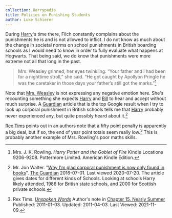 ```yaml
---
collection: Harrypedia
title: Policies on Punishing Students
author: Luke Schierer
---
```


During [Harry][]'s time there, Filch constantly complains about the punishments
he is and is not allowed to inflict. I do not know as much about the change in
societal norms on school punishments in British boarding schools as I would
need to know in order to fully evaluate what happens at Hogwarts. That being
said, we do know that punishments were more extreme not all that long in the
past.

> Mrs. Weasley grinned, her eyes twinkling. “Your father and I had been for a
> nighttime stroll,” she said. “He got caught by Apollyon Pringle he was the
> caretaker in those days your father’s still got the marks.”[^20200720-9]

Note that [Mrs. Weasley][Molly] is not expressing any negative emotion
here. She's recounting something she expects [Harry][] and [Bill] to hear and
accept without much surprise. A [Guardian][] article that is the top Google
result when I try to look up corporal punishment in British schools tells me
that [Harry][] probably never experienced any, but quite possibly heard about
it.[^20200720-10]

[Harry]: </Harrypedia/people/Potter/Harry James>
[Molly]: /Harrypedia/people/Prewett/Molly
[Bill]: </Harrypedia/people/Weasley/William Arthur>

[Rex Tims][FfnRT] points out in an authors note that a fifty point penalty is
apparently a big deal, but if so, the end of year point totals seem really
low.[^211109-1] This is probably another example of Mrs. Rowling's poor maths
skills.

[FfnRT]: https://www.fanfiction.net/u/2662787/Rex-Tims
[Guardian]: https://www.theguardian.com/

[^20200720-9]:
    Mrs. J. K. Rowling. _Harry Potter and the Goblet of Fire_
    Kindle Locations 9206-9208. Pottermore Limited. American Kindle Edition.

[^211109-1]:
    Rex Tims.
    _[Unspoken Words](https://www.fanfiction.net/s/6621308)_
    Author's note in [Chapter 15. Nearly
    Summer](https://www.fanfiction.net/s/6621308/15/Unspoken-Words)
    Published: 2011-01-03. Updated: 2011-04-03. Last Viewed: 2021-11-09.

[^20200720-10]:
    Mr. Jon Walter.
    "[Why I'm glad corporal punishment is now only found in books](https://www.theguardian.com/childrens-books-site/2016/jul/01/corporal-punishment-jon-walter)".
    [The Guardian](https://www.theguardian.com/) 2016-07-01. Last viewed
    2020-07-20. The article gives dates for different kinds of Schools. Looking at
    schools Harry likely attended, 1986 for British state schools, and 2000 for
    Scottish private schools.
